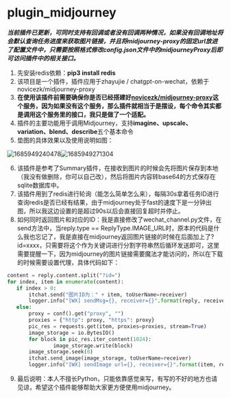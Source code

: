 # plugin_midjourney
***当前插件已更新，可同时支持有回调或者没有回调两种情况，如果没有回调地址将会默认查询任务进度来获取图片链接，并且将midjourney-proxy的固定url放进了配置文件中，只需要按照格式修改config.json文件中的midjourneyProxy后即可访问插件中的相关接口。***
1. 先安装redis依赖：**pip3 install redis**
2. 该项目是一个插件，插件应用于zhayujie / chatgpt-on-wechat，依赖于novicezk/midjourney-proxy
3. **在使用该插件前需要确保你是否已经搭建好[novicezk/midjourney-proxy](https://github.com/novicezk/midjourney-proxy)这个服务，因为如果没有这个服务，那么插件就相当于是摆设，每个命令其实都是调用这个服务里的接口，我只是做了一个适配。**
4. 插件的主要功能用于调用Midjourney，支持**imagine、upscale、variation、blend、describe**五个基本命令
5. 垫图的具体效果以及使用说明如图：

![1685949240478](https://github.com/Git-HandClup/plugin_midjourney/assets/38003767/dd067454-203b-40d1-8512-92fdcbc02526)![1685949271304](https://github.com/Git-HandClup/plugin_midjourney/assets/38003767/839e6a4a-59d9-4fc4-abad-cb3a92862922)

6. 该插件是参考了Summary插件，在接收到图片的时候会先将图片保存到本地（我没有做删除，你可以自己改），然后将图片内容转base64的方式保存在sqlite数据库中。
7. 该插件用到了redis进行轮询（能怎么简单怎么来），每隔30s拿着任务ID进行查询redis是否已经有结果，由于midjourney处于fast的速度下是一分钟出图，所以我这边设置的是超过90s以后会直接回复超时并停止。
8. 如何同时返回图片和对应的ID：我是直接修改了wechat_channel.py文件，在send方法中，当reply.type == ReplyType.IMAGE_URL时，原本的代码是什么我也忘记了，我是直接在midjourney返回图片链接的时候在后面加上了?id=xxxx，只需要将这个作为关键词进行分割字符串然后循环发送即可，这里需要提醒一下，因为midjourney的图片链接需要魔法才能访问的，所以在下载的时候需要设置代理，具体代码如下：
 ```python             
content = reply.content.split("?id=")
for index, item in enumerate(content):
	if index > 0:
		itchat.send("图片ID为：" + item, toUserName=receiver)
		logger.info("[WX] sendMsg={}, receiver={}".format(reply, receiver))
	else:
		proxy = conf().get("proxy", "")
		proxies = {"http": proxy, "https": proxy}
		pic_res = requests.get(item, proxies=proxies, stream=True)
		image_storage = io.BytesIO()
		for block in pic_res.iter_content(1024):
				image_storage.write(block)
		image_storage.seek(0)
		itchat.send_image(image_storage, toUserName=receiver)
		logger.info("[WX] sendImage url={}, receiver={}".format(item, receiver)) 
```
9. 最后说明：本人不擅长Python，只能依靠感觉来写，有写的不好的地方也请见谅，希望这个插件能够帮助大家更方便使用midjourney。
